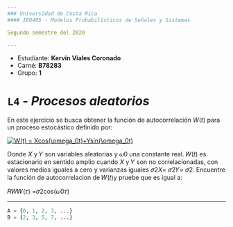 ```yaml
---
### Universidad de Costa Rica
#### IE0405 - Modelos Probabilísticos de Señales y Sistemas

Segundo semestre del 2020

---
```

* Estudiante: **Kervin Viales Coronado**
* Carné: **B78283**
* Grupo: **1**

# `L4` - *Procesos aleatorios*

En este ejercicio se busca obtener la función de autocorrelación $`W(t)`$ para un proceso estocástico definido por:

<a href="https://www.codecogs.com/eqnedit.php?latex=W(t)&space;=&space;Xcos(\omega_0t)&plus;Ysin(\omega_0t)" target="_blank"><img src="https://latex.codecogs.com/gif.latex?W(t)&space;=&space;Xcos(\omega_0t)&plus;Ysin(\omega_0t)" title="W(t) = Xcos(\omega_0t)+Ysin(\omega_0t)" /></a>

Donde 𝑋 y 𝑌 son variables aleatorias y 𝜔0 una constante real. 𝑊(𝑡) es estacionario en sentido amplio cuando 𝑋 y 𝑌 son no correlacionadas, con valores medios iguales a cero y varianzas iguales 𝜎2𝑋= 𝜎2𝑌= 𝜎2. Encuentre la función de autocorrelacion de 𝑊(𝑡)y pruebe que es igual a:

𝑅𝑊𝑊(𝜏) =𝜎2cos(𝜔0𝜏)

---
```python
A = {0, 1, 2, 3, ...}
B = {2, 3, 5, 7, ...}
```
